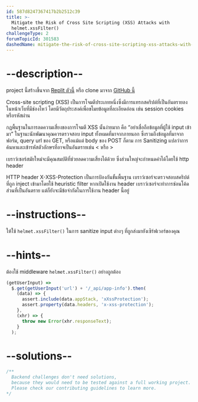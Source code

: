 ```yaml
---
id: 587d8247367417b2b2512c39
title: >-
  Mitigate the Risk of Cross Site Scripting (XSS) Attacks with
  helmet.xssFilter()
challengeType: 2
forumTopicId: 301583
dashedName: mitigate-the-risk-of-cross-site-scripting-xss-attacks-with-helmet-xssfilter
---
```


# --description--

project นี้สร้างขึ้นจาก [Replit ตัวนี้](https://replit.com/github/freeCodeCamp/boilerplate-infosec) หรือ clone มาจาก [GitHub นี้](https://github.com/freeCodeCamp/boilerplate-infosec/)

Cross-site scripting (XSS) เป็นการโจมตีประเภทหนึ่งซึ่งมีการแทรกสคริปต์ที่เป็นอันตรายลงในหน้าเว็บที่มีช่องโหว่ โดยมีวัตถุประสงค์เพื่อขโมยข้อมูลที่ละเอียดอ่อน เช่น session cookies หรือรหัสผ่าน

กฎพื้นฐานในการลดความเสี่ยงของการโจมตี XSS นั้นง่ายมาก คือ “อย่าเชื่อถือข้อมูลที่ผู้ใช้ input เข้ามา” ในฐานะนักพัฒนาคุณควรตรวจสอบ input ทั้งหมดที่มาจากภายนอก ซึ่งรวมถึงข้อมูลที่มาจากฟอร์ม, query url ของ GET, หรือแม้แต่ body ของ POST ก็ตาม 
การ Sanitizing แปลว่าการค้นหาและเข้ารหัสตัวอักษรที่อาจเป็นอันตรายเช่น &lt; หรือ >

เบราว์เซอร์สมัยใหม่จะมีคุณสมบัติที่ช่วยลดความเสี่ยงได้ด้วย ซึ่งส่วนใหญ่จะกำหนดค่าได้โดยใช้ http header

HTTP header X-XSS-Protection เป็นการป้องกันขั้นพื้นฐาน 
เบราว์เซอร์จะตรวจสอบสคริปต์ที่ถูก inject เข้ามาโดยใช้ heuristic filter 
หากเปิดใช้งาน header เบราว์เซอร์จะทำการซ่อนโค้ดส่วนที่เป็นอันตราย แต่ก็ยังจะมีข้อจำกัดในการใช้งาน header นี้อยู่

# --instructions--

ให้ใช้ `helmet.xssFilter()` ในการ sanitize input ต่างๆ ที่ถูกส่งมายังเซิร์ฟเวอร์ของคุณ

# --hints--

ต้องใช้ middleware `helmet.xssFilter()` อย่างถูกต้อง

```js
(getUserInput) =>
  $.get(getUserInput('url') + '/_api/app-info').then(
    (data) => {
      assert.include(data.appStack, 'xXssProtection');
      assert.property(data.headers, 'x-xss-protection');
    },
    (xhr) => {
      throw new Error(xhr.responseText);
    }
  );
```

# --solutions--

```js
/**
  Backend challenges don't need solutions, 
  because they would need to be tested against a full working project. 
  Please check our contributing guidelines to learn more.
*/
```

